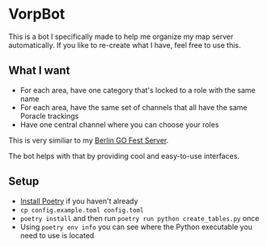# VorpBot
 
This is a bot I specifically made to help me organize my map server automatically. 
If you like to re-create what I have, feel free to use this.

## What I want

- For each area, have one category that's locked to a role with the same name
- For each area, have the same set of channels that all have the same Poracle trackings
- Have one central channel where you can choose your roles

This is very similiar to my [Berlin GO Fest Server](https://discord.gg/9DBfeCuSFM).

The bot helps with that by providing cool and easy-to-use interfaces.

## Setup

- [Install Poetry](https://python-poetry.org/docs/#installing-with-the-official-installer) 
if you haven't already
- `cp config.example.toml config.toml`
- `poetry install` and then run `poetry run python create_tables.py` once
- Using `poetry env info` you can see where the Python executable you need to use is located